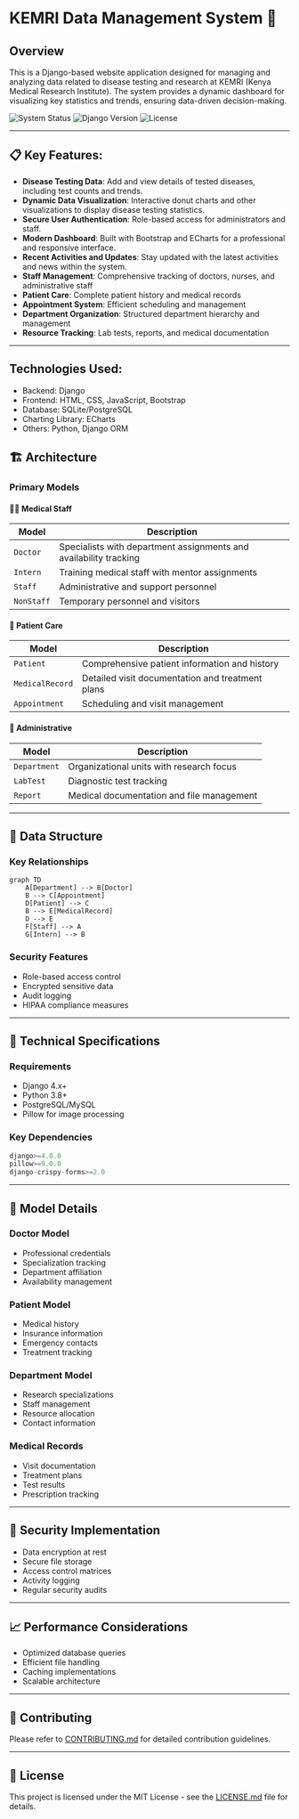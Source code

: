 # KEMRI Data Management System 🏥

## Overview

This is a Django-based website application designed for managing and analyzing data related to disease testing and research at KEMRI (Kenya Medical Research Institute). The system provides a dynamic dashboard for visualizing key statistics and trends, ensuring data-driven decision-making.


![System Status](https://img.shields.io/badge/status-active-success.svg)
![Django Version](https://img.shields.io/badge/django-latest-green.svg)
![License](https://img.shields.io/badge/license-MIT-blue.svg)

---

## 📋 Key Features:


-  **Disease Testing Data**: Add and view details of tested diseases, including test counts and trends.
- **Dynamic Data Visualization**: Interactive donut charts and other visualizations to display disease testing statistics.
- **Secure User Authentication**: Role-based access for administrators and staff.
- **Modern Dashboard**: Built with Bootstrap and ECharts for a professional and responsive interface.
- **Recent Activities and Updates**: Stay updated with the latest activities and news within the system.
- **Staff Management**: Comprehensive tracking of doctors, nurses, and administrative staff
- **Patient Care**: Complete patient history and medical records
- **Appointment System**: Efficient scheduling and management
- **Department Organization**: Structured department hierarchy and management
- **Resource Tracking**: Lab tests, reports, and medical documentation

---

## Technologies Used:
- Backend: Django
- Frontend: HTML, CSS, JavaScript, Bootstrap
- Database: SQLite/PostgreSQL
- Charting Library: ECharts
- Others: Python, Django ORM

## 🏗 Architecture

### Primary Models

#### 👨‍⚕️ Medical Staff
| Model | Description |
|-------|-------------|
| `Doctor` | Specialists with department assignments and availability tracking |
| `Intern` | Training medical staff with mentor assignments |
| `Staff` | Administrative and support personnel |
| `NonStaff` | Temporary personnel and visitors |

#### 👤 Patient Care
| Model | Description |
|-------|-------------|
| `Patient` | Comprehensive patient information and history |
| `MedicalRecord` | Detailed visit documentation and treatment plans |
| `Appointment` | Scheduling and visit management |

#### 🏢 Administrative
| Model | Description |
|-------|-------------|
| `Department` | Organizational units with research focus |
| `LabTest` | Diagnostic test tracking |
| `Report` | Medical documentation and file management |

---

## 💾 Data Structure

### Key Relationships

```mermaid
graph TD
    A[Department] --> B[Doctor]
    B --> C[Appointment]
    D[Patient] --> C
    B --> E[MedicalRecord]
    D --> E
    F[Staff] --> A
    G[Intern] --> B
```

### Security Features

- Role-based access control
- Encrypted sensitive data
- Audit logging
- HIPAA compliance measures

---

## 🔧 Technical Specifications

### Requirements

- Django 4.x+
- Python 3.8+
- PostgreSQL/MySQL
- Pillow for image processing

### Key Dependencies

```python
django>=4.0.0
pillow>=9.0.0
django-crispy-forms>=2.0
```

---

## 📁 Model Details

### Doctor Model
- Professional credentials
- Specialization tracking
- Department affiliation
- Availability management

### Patient Model
- Medical history
- Insurance information
- Emergency contacts
- Treatment tracking

### Department Model
- Research specializations
- Staff management
- Resource allocation
- Contact information

### Medical Records
- Visit documentation
- Treatment plans
- Test results
- Prescription tracking

---

## 🔐 Security Implementation

- Data encryption at rest
- Secure file storage
- Access control matrices
- Activity logging
- Regular security audits

---

## 📈 Performance Considerations

- Optimized database queries
- Efficient file handling
- Caching implementations
- Scalable architecture

---

## 🤝 Contributing

Please refer to [CONTRIBUTING.md](CONTRIBUTING.md) for detailed contribution guidelines.

---

## 📄 License

This project is licensed under the MIT License - see the [LICENSE.md](LICENSE.md) file for details.